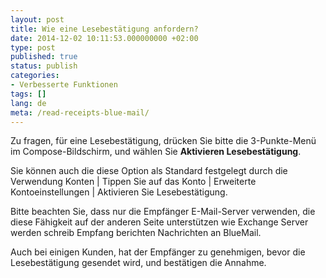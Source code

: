 ```yaml
---
layout: post
title: Wie eine Lesebestätigung anfordern?
date: 2014-12-02 10:11:53.000000000 +02:00
type: post
published: true
status: publish
categories:
- Verbesserte Funktionen
tags: []
lang: de
meta: /read-receipts-blue-mail/
---
```


Zu fragen, für eine Lesebestätigung, drücken Sie bitte die 3-Punkte-Menü im Compose-Bildschirm, und wählen Sie **Aktivieren Lesebestätigung**.

Sie können auch die diese Option als Standard festgelegt durch die Verwendung Konten \| Tippen Sie auf das Konto \| Erweiterte Kontoeinstellungen \| Aktivieren Sie Lesebestätigung.

Bitte beachten Sie, dass nur die Empfänger E-Mail-Server verwenden, die diese Fähigkeit auf der anderen Seite unterstützen wie Exchange Server werden schreib Empfang berichten Nachrichten an BlueMail.

Auch bei einigen Kunden, hat der Empfänger zu genehmigen, bevor die Lesebestätigung gesendet wird, und bestätigen die Annahme.